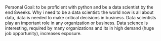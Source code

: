 Personal Goal: to be proficient with python and be a data scientist by the end 8weeks.
Why i need to be a data scientist: the world now is all about data, data is needed to make critical decisions in business. Data scientists play an important role in any organization or business. Data science is interesting, required by many organizations and its in high demand (huge job opportunity), increases exposure.
